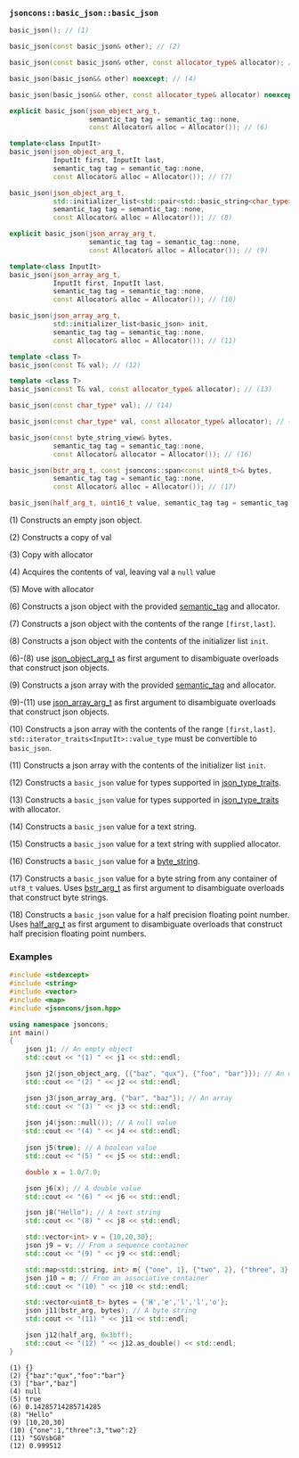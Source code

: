 ### `jsoncons::basic_json::basic_json`

```c++
basic_json(); // (1)

basic_json(const basic_json& other); // (2)

basic_json(const basic_json& other, const allocator_type& allocator); // (3)

basic_json(basic_json&& other) noexcept; // (4)

basic_json(basic_json&& other, const allocator_type& allocator) noexcept; // (5)

explicit basic_json(json_object_arg_t, 
                    semantic_tag tag = semantic_tag::none, 
                    const Allocator& alloc = Allocator()); // (6) 

template<class InputIt>
basic_json(json_object_arg_t, 
           InputIt first, InputIt last, 
           semantic_tag tag = semantic_tag::none,
           const Allocator& alloc = Allocator()); // (7) 

basic_json(json_object_arg_t, 
           std::initializer_list<std::pair<std::basic_string<char_type>,basic_json>> init, 
           semantic_tag tag = semantic_tag::none, 
           const Allocator& alloc = Allocator()); // (8)

explicit basic_json(json_array_arg_t, 
                    semantic_tag tag = semantic_tag::none, 
                    const Allocator& alloc = Allocator()); // (9)

template<class InputIt>
basic_json(json_array_arg_t, 
           InputIt first, InputIt last, 
           semantic_tag tag = semantic_tag::none, 
           const Allocator& alloc = Allocator()); // (10) 

basic_json(json_array_arg_t, 
           std::initializer_list<basic_json> init, 
           semantic_tag tag = semantic_tag::none, 
           const Allocator& alloc = Allocator()); // (11)

template <class T>
basic_json(const T& val); // (12)

template <class T>
basic_json(const T& val, const allocator_type& allocator); // (13)

basic_json(const char_type* val); // (14)

basic_json(const char_type* val, const allocator_type& allocator); // (15)

basic_json(const byte_string_view& bytes, 
           semantic_tag tag = semantic_tag::none, 
           const Allocator& allocator = Allocator()); // (16)

basic_json(bstr_arg_t, const jsoncons::span<const uint8_t>& bytes, 
           semantic_tag tag = semantic_tag::none,
           const Allocator& alloc = Allocator()); // (17)

basic_json(half_arg_t, uint16_t value, semantic_tag tag = semantic_tag::none); // (18)
```

(1) Constructs an empty json object. 

(2) Constructs a copy of val

(3) Copy with allocator

(4) Acquires the contents of val, leaving val a `null` value

(5) Move with allocator

(6) Constructs a json object with the provided [semantic_tag](../semantic_tag.md) and allocator.

(7) Constructs a json object with the contents of the range `[first,last]`.

(8) Constructs a json object with the contents of the initializer list `init`.

(6)-(8) use [json_object_arg_t](../json_object_arg_t.md) as first argument to disambiguate overloads that construct json objects.

(9) Constructs a json array with the provided [semantic_tag](../semantic_tag.md) and allocator.

(9)-(11) use [json_array_arg_t](../json_aray_arg_t.md) as first argument to disambiguate overloads that construct json objects.

(10) Constructs a json array with the contents of the range `[first,last]`.
`std::iterator_traits<InputIt>::value_type` must be convertible to `basic_json`. 

(11) Constructs a json array with the contents of the initializer list `init`.

(12) Constructs a `basic_json` value for types supported in [json_type_traits](json_type_traits.md).

(13) Constructs a `basic_json` value for types supported in [json_type_traits](json_type_traits.md) with allocator.

(14) Constructs a `basic_json` value for a text string.

(15) Constructs a `basic_json` value for a text string with supplied allocator.

(16) Constructs a `basic_json` value for a [byte_string](../byte_string.md).

(17) Constructs a `basic_json` value for a byte string from any container of `utf8_t` values.
Uses [bstr_arg_t](../bstr_arg_t.md) as first argument to disambiguate overloads that construct byte strings.

(18) Constructs a `basic_json` value for a half precision floating point number.
Uses [half_arg_t](../half_arg_t.md) as first argument to disambiguate overloads that construct half precision floating point numbers.

### Examples

```c++
#include <stdexcept>
#include <string>
#include <vector>
#include <map>
#include <jsoncons/json.hpp>

using namespace jsoncons;
int main()
{
    json j1; // An empty object
    std::cout << "(1) " << j1 << std::endl;

    json j2(json_object_arg, {{"baz", "qux"}, {"foo", "bar"}}); // An object 
    std::cout << "(2) " << j2 << std::endl;

    json j3(json_array_arg, {"bar", "baz"}); // An array 
    std::cout << "(3) " << j3 << std::endl;
  
    json j4(json::null()); // A null value
    std::cout << "(4) " << j4 << std::endl;
    
    json j5(true); // A boolean value
    std::cout << "(5) " << j5 << std::endl;

    double x = 1.0/7.0;

    json j6(x); // A double value
    std::cout << "(6) " << j6 << std::endl;

    json j8("Hello"); // A text string
    std::cout << "(8) " << j8 << std::endl;

    std::vector<int> v = {10,20,30};
    json j9 = v; // From a sequence container
    std::cout << "(9) " << j9 << std::endl;

    std::map<std::string, int> m{ {"one", 1}, {"two", 2}, {"three", 3} };
    json j10 = m; // From an associative container
    std::cout << "(10) " << j10 << std::endl;

    std::vector<uint8_t> bytes = {'H','e','l','l','o'};
    json j11(bstr_arg, bytes); // A byte string
    std::cout << "(11) " << j11 << std::endl;

    json j12(half_arg, 0x3bff);
    std::cout << "(12) " << j12.as_double() << std::endl;
}
```

```
(1) {}
(2) {"baz":"qux","foo":"bar"}
(3) ["bar","baz"]
(4) null
(5) true
(6) 0.14285714285714285
(8) "Hello"
(9) [10,20,30]
(10) {"one":1,"three":3,"two":2}
(11) "SGVsbG8"
(12) 0.999512
```
